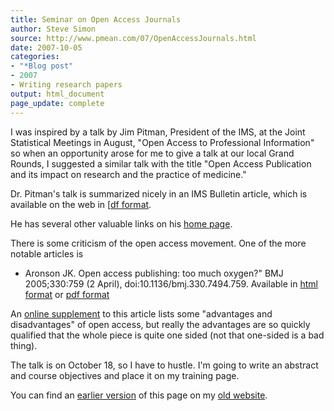```yaml
---
title: Seminar on Open Access Journals
author: Steve Simon
source: http://www.pmean.com/07/OpenAccessJournals.html
date: 2007-10-05
categories:
- "*Blog post"
- 2007
- Writing research papers
output: html_document
page_update: complete
---
```


I was inspired by a talk by Jim Pitman, President of the IMS, at the Joint Statistical Meetings in August, "Open Access to Professional Information" so when an opportunity arose for me to give a talk at our local Grand Rounds, I suggested a similar talk with the title "Open Access Publication and its impact on research and the practice of medicine."

Dr. Pitman's talk is summarized nicely in an IMS Bulletin article, which is available on the web in [[df format][pit1].

He has several other valuable links on his [home page][pit2].

There is some criticism of the open access movement. One of the more notable articles is

+  Aronson JK. Open access publishing: too much oxygen?" BMJ 2005;330:759 (2 April), doi:10.1136/bmj.330.7494.759. Available in [html format][aro1] or [pdf format][aro2]

An [online supplement][aro3] to this article lists some "advantages and disadvantages" of open access, but really the advantages are so quickly qualified that the whole piece is quite one sided (not that one-sided is a bad thing).

The talk is on October 18, so I have to hustle. I'm going to write an abstract and course objectives and place it on my training page.

You can find an [earlier version][sim1] of this page on my [old website][sim2].

[sim1]: http://www.pmean.com/07/OpenAccessJournals.html
[sim2]: http://www.pmean.com

[aro1]: http://www.bmj.com/cgi/content/full/330/7494/759
[aro2]: http://www.bmj.com/cgi/reprint/330/7494/759.pdf
[aro3]: http://www.bmj.com/cgi/content/full/330/7494/759/DC1
[pit1]: http://stat-www.berkeley.edu/users/pitman/ims_pres_address.pdf
[pit2]: http://www.stat.berkeley.edu/~pitman/
